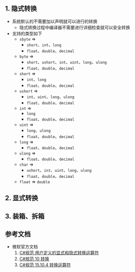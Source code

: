 ## 1. 隐式转换
- 系统默认的不需要加以声明就可以进行的转换
    - 隐式转换过程中编译器不需要进行详细检查就可以安全转换
- 支持的类型如下
    - `sbyte` =>
        - `short`、`int`、`long`
        - `float`、`double`、`decimal`
    - `byte` =>
        - `short`、`ushort`、`int`、`uint`、`long`、`ulong`
        - `float`、`double`、`decimal`
    - `short` =>
        - `int`、`long`
        - `float`、`double`、`decimal`
    - `ushort` =>
        - `int`、`uint`、`long`、`ulong`
        - `float`、`double`、`decimal`
    - `int` =>
        - `long`
        - `float`、`double`、`decimal`
    - `uint` =>
        - `long`、`ulong`
        - `float`、`double`、`decimal`
    - `long` =>
        - `float`、`double`、`decimal`
    - `ulong` =>
        - `float`、`double`、`decimal`
    - `char` =>
        - `ushort`、`int`、`uint`、`long`、`ulong`
        - `float`、`double`、`decimal`
    - `float` => `double`


## 2. 显式转换

## 3. 装箱、拆箱


## 参考文档
- 微软官方文档
    1. [C#规范 用户定义的显式和隐式转换运算符](https://learn.microsoft.com/zh-cn/dotnet/csharp/language-reference/operators/user-defined-conversion-operators)
    2. [C#规范 10 转换](https://learn.microsoft.com/zh-cn/dotnet/csharp/language-reference/language-specification/conversions#102-implicit-conversions)
    3. [C#规范 15.10.4 转换运算符](https://learn.microsoft.com/zh-cn/dotnet/csharp/language-reference/language-specification/classes#15104-conversion-operators)
